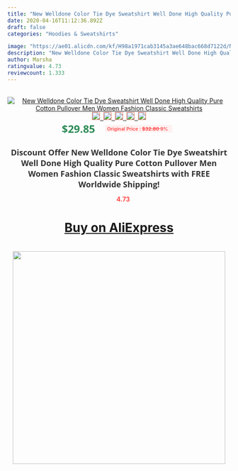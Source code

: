 ```yaml
---
title: "New Welldone Color Tie Dye Sweatshirt Well Done High Quality Pure Cotton Pullover Men Women Fashion Classic Sweatshirts"
date: 2020-04-16T11:12:36.892Z
draft: false
categories: "Hoodies & Sweatshirts"

image: "https://ae01.alicdn.com/kf/H98a1971cab3145a3ae648bac668d7122d/New-Welldone-Color-Tie-Dye-Sweatshirt-Well-Done-High-Quality-Pure-Cotton-Pullover-Men-Women-Fashion.jpg"
description: "New Welldone Color Tie Dye Sweatshirt Well Done High Quality Pure Cotton Pullover Men Women Fashion Classic Sweatshirts"
author: Marsha
ratingvalue: 4.73
reviewcount: 1.333
---
```

<br>
<div style="text-align: center;">
<a href="https://s.click.aliexpress.com/e/_AYfxBP" target="_blank" rel="nofollow noopener noreferrer"><img alt="New Welldone Color Tie Dye Sweatshirt Well Done High Quality Pure Cotton Pullover Men Women Fashion Classic Sweatshirts" class="magnifier-image" src="https://ae01.alicdn.com/kf/H98a1971cab3145a3ae648bac668d7122d/New-Welldone-Color-Tie-Dye-Sweatshirt-Well-Done-High-Quality-Pure-Cotton-Pullover-Men-Women-Fashion.jpg_640x640.jpg">
<br>
<img style="border:1px solid salmon" src="https://ae01.alicdn.com/kf/H98a1971cab3145a3ae648bac668d7122d/New-Welldone-Color-Tie-Dye-Sweatshirt-Well-Done-High-Quality-Pure-Cotton-Pullover-Men-Women-Fashion.jpg_120x120.jpg">&nbsp;&nbsp;<img style="border:1px solid salmon" src="https://ae01.alicdn.com/kf/Ha63d011155b24c23b96d3e00d487096bo/New-Welldone-Color-Tie-Dye-Sweatshirt-Well-Done-High-Quality-Pure-Cotton-Pullover-Men-Women-Fashion.jpg_120x120.jpg">&nbsp;&nbsp;<img style="border:1px solid salmon" src="https://ae01.alicdn.com/kf/Hdab122fa73b749d7a7e58607a356f782n/New-Welldone-Color-Tie-Dye-Sweatshirt-Well-Done-High-Quality-Pure-Cotton-Pullover-Men-Women-Fashion.jpg_120x120.jpg">&nbsp;&nbsp;<img style="border:1px solid salmon" src="https://ae01.alicdn.com/kf/H4563d5e0c40a4a62ac4a95d3c4c37253e/New-Welldone-Color-Tie-Dye-Sweatshirt-Well-Done-High-Quality-Pure-Cotton-Pullover-Men-Women-Fashion.jpg_120x120.jpg">&nbsp;&nbsp;<img style="border:1px solid salmon" src="https://ae01.alicdn.com/kf/H7d23bde13b3948e49c09383ca1941ee6A/New-Welldone-Color-Tie-Dye-Sweatshirt-Well-Done-High-Quality-Pure-Cotton-Pullover-Men-Women-Fashion.jpg_120x120.jpg"></a></div><br0>
<div style="text-align: center;"><span style="background-color: white; border: 0px; box-sizing: border-box; color: seagreen; display: inline-block; font-family: &quot;open sans&quot; , &quot;arial&quot; , &quot;helvetica&quot; , sans-serif , &quot;heiti&quot;; font-size: 24px; font-stretch: inherit; font-weight: 700; line-height: inherit; margin: 0px 10px 0px 0px; padding: 0px; vertical-align: middle;">$29.85 </span>
<span style="background: rgb(255 , 241 , 241); border-radius: 3px; border: 0px; box-sizing: border-box; color: #ff4747; display: inline-block; font-family: inherit; font-size: 12px; font-stretch: inherit; font-style: inherit; font-variant: inherit; font-weight: 600; line-height: inherit; margin: 0px; padding: 2px 5px; transform: scale(0.9); vertical-align: middle;">Original Price : <b style="text-decoration: line-through;">$32.80 </b> 9%&nbsp;&nbsp;</span></div>
<h1 style="color: #333333; display: inline-block; font-family: &quot;open sans&quot; , &quot;arial&quot; , &quot;helvetica&quot; , sans-serif , &quot;heiti&quot;; font-size: 18px; font-stretch: inherit; font-weight: 700; text-align: center;">Discount Offer New Welldone Color Tie Dye Sweatshirt Well Done High Quality Pure Cotton Pullover Men Women Fashion Classic Sweatshirts with FREE Worldwide Shipping!</h1>
<div style="color: #ff4747; text-align: center;">
<img src="https://4.bp.blogspot.com/-M0ZcTcb-5uY/XleCXlxnR4I/AAAAAAAAAEc/OrjgMkXV1oMQFaCRZj5HQwOCBcu3w1FegCPcBGAYYCw/s1600/star.png" style="height: 15px;">&nbsp;<b>4.73</b></div>
<div class="button_cont" align="center"><a class="buynow_a" href="https://s.click.aliexpress.com/e/_AYfxBP" target="_blank" rel="nofollow noopener noreferrer"><H1>Buy on AliExpress</H1></a></div><br>
<div class="separator" style="clear: both; text-align: center;">
<img src="https://lh3.googleusercontent.com/-pTy5HemUv9M/XlePHvY0dAI/AAAAAAAAAE4/0nX5iRUoIWY8eMW9Dpxeirr157OZliDIgCLcBGAsYHQ/s1600/badge.gif" width="480">
</div>
